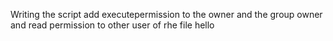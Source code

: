 Writing the script add executepermission to the owner and the group owner and read permission to other user of rhe file hello
